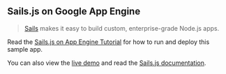 ## Sails.js on Google App Engine

> [Sails][1] makes it easy to build custom, enterprise-grade Node.js apps.

Read the [Sails.js on App Engine Tutorial][2] for how to run and deploy this
sample app.

You can also view the [live demo][3] and read the [Sails.js documentation][4].

[1]: http://sailsjs.org/
[2]: https://cloud.google.com/nodejs/resources/frameworks/sails
[3]: http://sails-dot-nodejs-docs-samples.appspot.com
[4]: http://sailsjs.org/get-started
